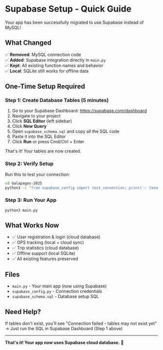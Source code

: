 # Supabase Setup - Quick Guide

Your app has been successfully migrated to use Supabase instead of MySQL!

## What Changed

✅ **Removed**: MySQL connection code  
✅ **Added**: Supabase integration directly in `main.py`  
✅ **Kept**: All existing function names and behavior  
✅ **Local**: SQLite still works for offline data

## One-Time Setup Required

### Step 1: Create Database Tables (5 minutes)

1. Go to your Supabase Dashboard: https://supabase.com/dashboard
2. Navigate to your project
3. Click **SQL Editor** (left sidebar)
4. Click **New Query**
5. Open `supabase_schema.sql` and copy all the SQL code
6. Paste it into the SQL Editor
7. Click **Run** or press Cmd/Ctrl + Enter

That's it! Your tables are now created.

### Step 2: Verify Setup

Run this to test your connection:
```bash
cd Galapagos-2025
python3 -c "from supabase_config import test_connection; print('✅ Connected!' if test_connection() else '❌ Failed - run the SQL first')"
```

### Step 3: Run Your App

```bash
python3 main.py
```

## What Works Now

- ✅ User registration & login (cloud database)
- ✅ GPS tracking (local + cloud sync)
- ✅ Trip statistics (cloud database)
- ✅ Offline support (local SQLite)
- ✅ All existing features preserved

## Files

- `main.py` - Your main app (now using Supabase)
- `supabase_config.py` - Connection credentials
- `supabase_schema.sql` - Database setup SQL

## Need Help?

If tables don't exist, you'll see "Connection failed - tables may not exist yet"  
→ Just run the SQL in Supabase Dashboard (Step 1 above)

---

**That's it! Your app now uses Supabase cloud database.** 🎉

